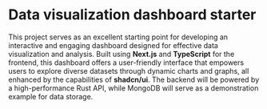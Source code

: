 # Data visualization dashboard starter

This project serves as an excellent starting point for developing an interactive and engaging dashboard designed for effective data visualization and analysis. Built using **Next.js** and **TypeScript** for the frontend, this dashboard offers a user-friendly interface that empowers users to explore diverse datasets through dynamic charts and graphs, all enhanced by the capabilities of **shadcn/ui**. The backend will be powered by a high-performance Rust API, while MongoDB will serve as a demonstration example for data storage.
